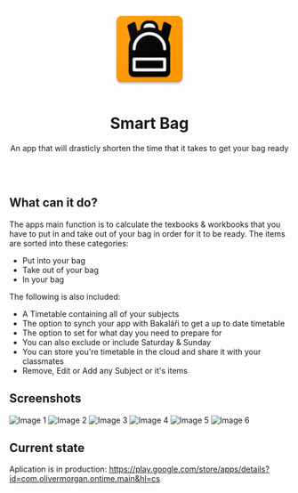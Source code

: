 <p align="center">
 <img width="150" src="https://raw.githubusercontent.com/atOliverParkerMorgan/SmartBag/master/app/src/main/res/mipmap-xxxhdpi/ic_launcher.png" alt="Aplication logo"/>
</p>
<h1 align="center">Smart Bag</h1>

<div align="center">
  
  An app that will drasticly shorten the time that it takes to get your bag ready
  
  
</div>
<br>
<br>


## What can it do?
The apps main function is to calculate the texbooks & workbooks that you have to put in and take out of your bag in order for it to be ready. The items are sorted into these categories:
* Put into your bag
* Take out of your bag
* In your bag

The following is also included:
* A Timetable containing all of your subjects
* The option to synch your app with Bakaláři to get a up to date timetable
* The option to set for what day you need to prepare for
* You can also exclude or include Saturday & Sunday
* You can store you're timetable in the cloud and share it with your classmates
* Remove, Edit or Add any Subject or it's items

## Screenshots
<img src="https://scontent.xx.fbcdn.net/v/t1.15752-0/p320x320/160954188_378918746410783_332160524880125467_n.jpg?_nc_cat=103&ccb=1-3&_nc_sid=f79d6e&_nc_ohc=3V40eZMrV90AX-pUjm_&_nc_ad=z-m&_nc_cid=0&_nc_ht=scontent.xx&tp=6&oh=5f3af9237ba1d0c997f550d9f675c3fd&oe=6077E603" alt="Image 1"/>
<img src="https://scontent.xx.fbcdn.net/v/t1.15752-0/p320x320/160938345_449932939758934_1742121474504171470_n.jpg?_nc_cat=109&ccb=1-3&_nc_sid=f79d6e&_nc_ohc=byUnZZjTe8sAX-xJhpG&_nc_ad=z-m&_nc_cid=0&_nc_ht=scontent.xx&tp=6&oh=16e1ec0154e0adcc4936b35ad003c62c&oe=60787DF6" alt="Image 2"/>
<img src="https://scontent.xx.fbcdn.net/v/t1.15752-0/p320x320/160997373_139702798051070_2600370848705205446_n.jpg?_nc_cat=104&ccb=1-3&_nc_sid=f79d6e&_nc_ohc=_oKcbwzm9x4AX9K-9GY&_nc_ad=z-m&_nc_cid=0&_nc_ht=scontent.xx&tp=6&oh=f31ef45481ea80806fc603460a457934&oe=607871EF" alt="Image 3"/>
<img src="https://scontent.xx.fbcdn.net/v/t1.15752-0/p320x320/160948762_192631172290604_2618448845997063089_n.jpg?_nc_cat=102&ccb=1-3&_nc_sid=f79d6e&_nc_ohc=foozro-WXwwAX-YM2Hj&_nc_ad=z-m&_nc_cid=0&_nc_ht=scontent.xx&tp=6&oh=3535428e894df2bfd02638628a975119&oe=60765C03" alt="Image 4"/>
<img src="https://scontent.xx.fbcdn.net/v/t1.15752-0/p320x320/160695930_1389190218086964_4634634679116411627_n.jpg?_nc_cat=105&ccb=1-3&_nc_sid=f79d6e&_nc_ohc=DcPUWjqCCpUAX9MmqKd&_nc_ad=z-m&_nc_cid=0&_nc_ht=scontent.xx&tp=6&oh=212573564e677e1094d77d82dd90a211&oe=6077545A" alt="Image 5"/>
<img src="https://www.messenger.com/messenger_media/?thread_id=100010931712089&attachment_id=2850379468511064&message_id=mid.%24cAABa9ZwO8Fl-aOS9tl4N59fQ-nOB" alt="Image 6"/>

## Current state
Aplication is in production: https://play.google.com/store/apps/details?id=com.olivermorgan.ontime.main&hl=cs

